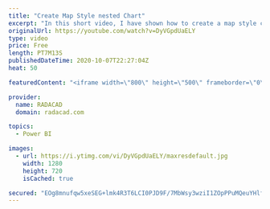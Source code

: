 ```yaml
---
title: "Create Map Style nested Chart"
excerpt: "In this short video, I have shown how to create a map style chart with a bar chart or packed scatter chart  or using images"
originalUrl: https://youtube.com/watch?v=DyVGpdUaELY
type: video
price: Free
length: PT7M13S
publishedDateTime: 2020-10-07T22:27:04Z
heat: 50

featuredContent: "<iframe width=\"800\" height=\"500\" frameborder=\"0\" src=\"https://www.youtube.com/embed/DyVGpdUaELY\" allow=\"accelerometer; autoplay; encrypted-media; gyroscope; picture-in-picture\" allowfullscreen></iframe>"

provider:
  name: RADACAD
  domain: radacad.com

topics:
  - Power BI

images:
  - url: https://i.ytimg.com/vi/DyVGpdUaELY/maxresdefault.jpg
    width: 1280
    height: 720
    isCached: true

secured: "EOg8mnufqw5xeSEG+lmk4R3T6LCI0PJD9F/7MbWsy3wziI1ZOpPPuMQeuYHlfNxvqaPXmuU+Ph65x3wtt97hYuhP7zCHcNiNMNGfGMMtUZpRt9FRrZ1Q13nhKLiElLHb/a+0piZtAMwmhrPs2Vmyk5bVJql6MglboxIVHiq8YJccGVB32ZjsdN3Xw3G+mxEwt7Ph9VknYC7SCnRHyHBHnOHoDfgPdroN2Z5pIDzFoEx5IK9QJCH54W21RlWeJhqsenx1cq6h+HLwtCYyq0CcQ5QEDBcyEPmdgdnu+SE6V+HIlP+mmWb/jOKzo+D9pMeYGGYBkrqBcEM0MZNFWkY5/Ww2nyNnhEctD3wURPE825M+fQ9evQcmc/gIulC6c8ByrRUlKTO6/70PVLTo0gtdz7syxK+bYq6iDUAhFI6jDw4=;tK91Jifwq/JpzdK+irEubA=="
---
```


